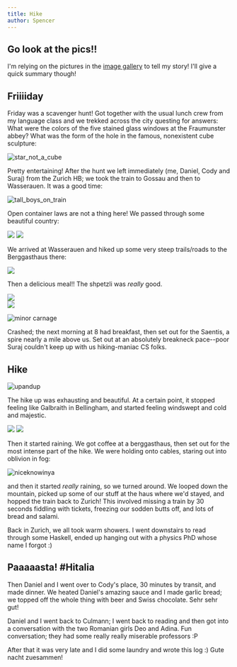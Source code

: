 ```yaml
---
title: Hike
author: Spencer
---
```


## Go look at the pics!!

I'm relying on the pictures in the
[image gallery](https://photos.app.goo.gl/Lq7ncLU6Wt2UCwO02) to tell my story! I'll give a quick summary though!

## Friiiiday

Friday was a scavenger hunt! Got together with the usual lunch crew from my language class and we trekked across the city questing for answers: What were the colors of the five stained glass windows at the Fraumunster abbey? What was the form of the hole in the famous, nonexistent cube sculpture:

![star_not_a_cube](../images/star_not_a_cube.jpg)

Pretty entertaining! After the hunt we left immediately (me, Daniel, Cody and Suraj) from the Zurich HB; we took the train to Gossau and then to Wasserauen. It was a good time:

![tall_boys_on_train](../images/tall_boys_on_train.jpg)

Open container laws are not a thing here! We passed through some beautiful country:

![](../images/the_grass_is_darn_green.jpg)
![](../images/beautiful_country.jpg)

We arrived at Wasserauen and hiked up some very steep trails/roads to the Berggasthaus there:

![](../images/berggasthaus.jpg)

Then a delicious meal!! The shpetzli was *really* good.

![](../images/cskids.jpg)  
![](../images/spetzli.jpg)

![minor carnage](../images/minor%20carnage.jpg)

Crashed; the next morning at 8 had breakfast, then set out for the Saentis, a spire nearly a mile above us. Set out at an absolutely breakneck pace--poor Suraj couldn't keep up with us hiking-maniac CS folks.

## Hike

![upandup](../images/upandup.jpg)

The hike up was exhausting and beautiful. At a certain point, it stopped feeling like Galbraith in Bellingham, and started feeling windswept and cold and majestic.

![](../images/henhouse.jpg)
![](../images/crazy%20trail.jpg)

Then it started raining. We got coffee at a berggasthaus, then set out for the most intense part of the hike. We were holding onto cables, staring out into oblivion in fog:

![niceknowinya](../images/niceknowinya.jpg)

and then it started *really* raining, so we turned around. We looped down the mountain, picked up some of our stuff at the haus where we'd stayed, and hopped the train back to Zurich! This involved missing a train by 30 seconds fiddling with tickets, freezing our sodden butts off, and lots of bread and salami.

Back in Zurich, we all took warm showers. I went downstairs to read through some Haskell, ended up hanging out with a physics PhD whose name I forgot :)

## Paaaaasta! #Hitalia

Then Daniel and I went over to Cody's place, 30 minutes by transit, and made dinner. We heated Daniel's amazing sauce and I made garlic bread; we topped off the whole thing with beer and Swiss chocolate. Sehr sehr gut!

Daniel and I went back to Culmann; I went back to reading and then got into a conversation with the two Romanian girls Deo and Adina. Fun conversation; they had some really really miserable professors :P

After that it was very late and I did some laundry and wrote this log :) Gute nacht zuesammen!










